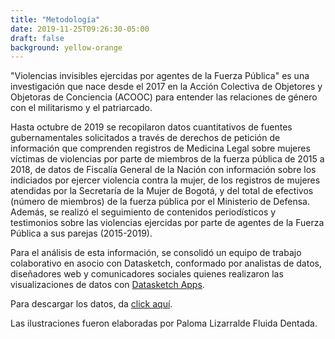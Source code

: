 ```yaml
---
title: "Metodología"
date: 2019-11-25T09:26:30-05:00
draft: false
background: yellow-orange
---
```


"Violencias invisibles ejercidas por agentes de la Fuerza Pública" es una investigación que nace desde el 2017 en la Acción Colectiva de Objetores y Objetoras de Conciencia (ACOOC) para entender las relaciones de género con el militarismo y el patriarcado.

Hasta octubre de 2019 se recopilaron datos cuantitativos de fuentes gubernamentales solicitados a través de derechos de petición de información que comprenden registros de Medicina Legal sobre mujeres víctimas de violencias por parte de miembros de la fuerza pública de 2015 a 2018, de datos de Fiscalía General de la Nación con información sobre los indiciados por ejercer violencia contra la mujer, de los registros de mujeres atendidas por la Secretaría de la Mujer de Bogotá, y del total de efectivos (número de miembros) de la fuerza pública por el Ministerio de Defensa. Además, se realizó el seguimiento de contenidos periodísticos y testimonios sobre las violencias ejercidas por parte de agentes de la Fuerza Pública a sus parejas (2015-2019).

Para el análisis de esta información, se consolidó un equipo de trabajo colaborativo en asocio con Datasketch, conformado por analistas de datos, diseñadores web y comunicadores sociales quienes realizaron las visualizaciones de datos con [Datasketch Apps](https://www.datasketch.co/aplicaciones/galeria).

Para descargar los datos, da [click aquí](https://drive.google.com/drive/folders/15NAblhSkKTJwRG4rq1mVz8VgfTTZdjnz?usp=sharing).

Las ilustraciones fueron elaboradas por Paloma Lizarralde Fluida Dentada.